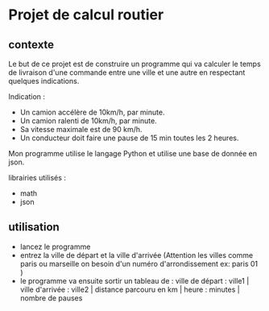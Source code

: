 # Projet de calcul routier

## contexte
Le but de ce projet est de construire un programme qui va calculer le temps de livraison d'une commande entre une ville et une autre en respectant quelques indications.

Indication : 
- Un camion accélère de 10km/h, par minute.
- Un camion ralenti de 10km/h, par minute.
- Sa vitesse maximale est de 90 km/h.
- Un conducteur doit faire une pause de 15 min toutes les 2 heures.

Mon programme utilise le langage Python et utilise une base de donnée en json.

librairies utilisés :
- math 
- json

## utilisation

- lancez le programme
- entrez la ville de départ et la ville d'arrivée (Attention les villes comme paris ou marseille on besoin d'un numéro d'arrondissement ex: paris 01 )
- le programme va ensuite sortir un tableau de : 
ville de départ : ville1   | ville d'arrivée :   ville2  | distance parcouru en km | heure : minutes | nombre de pauses